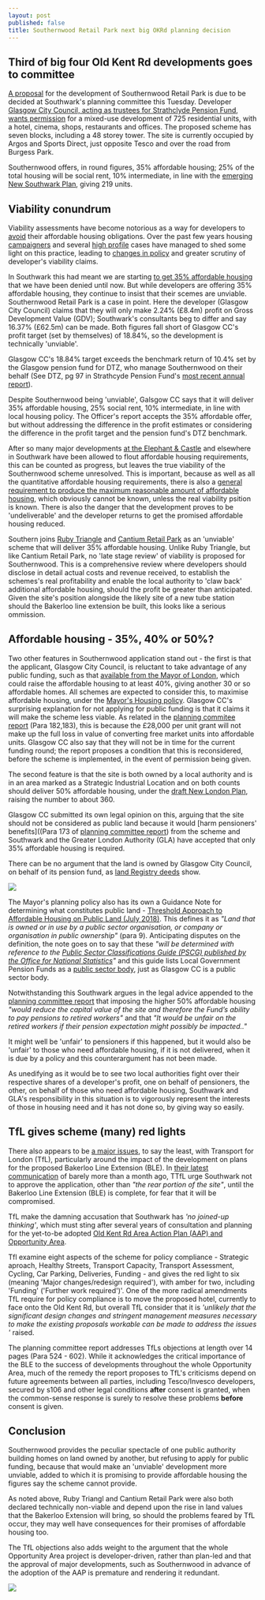 ```yaml
---
layout: post
published: false
title: Southernwood Retail Park next big OKRd planning decision
---
```


## Third of big four Old Kent Rd developments goes to committee 

[A proposal](https://planning.southwark.gov.uk/online-applications/applicationDetails.do?activeTab=externalDocuments&keyVal=_STHWR_DCAPR_9580625) for the development of Southernwood Retail Park is due to be decided at Southwark's planning committee this Tuesday. Developer [Glasgow City Council, acting as trustees for Strathclyde Pension Fund, wants permission](http://planbuild.southwark.gov.uk/documents/?GetDocument=%7b%7b%7b!KrRBUGorCJrSgSs6BtYYVw%3d%3d!%7d%7d%7d) for a mixed-use development of 725 residential units, with a hotel, cinema, shops, restaurants and offices.  The proposed scheme has seven blocks, including a 48 storey tower.  The site is currently occupied by Argos and Sports Direct, just opposite Tesco and over the road from Burgess Park. 

Southernwood offers, in round figures, 35% affordable housing; 25% of the total housing will be social rent, 10% intermediate, in line with the [emerging New Southwark Plan](https://www.southwark.gov.uk/planning-and-building-control/planning-policy-and-transport-policy/development-plan/local-plan?chapter=4), giving 219 units.

## Viability conundrum

Viability assessments have become notorious as a way for developers to [avoid](https://england.shelter.org.uk/__data/assets/pdf_file/0010/1434439/2017.11.01_Slipping_through_the_loophole.pdf) their affordable housing obligations.  Over the past few years housing [campaigners](/viability-assessments) and several [high profile](https://www.theguardian.com/cities/2015/jun/25/london-developers-viability-planning-affordable-social-housing-regeneration-oliver-wainwright) cases have managed to shed some light on this practice, leading to [changes in policy](https://www.insidehousing.co.uk/home/home/london-borough-makes-viability-assessments-public-54133) and greater scrutiny of developer's viability claims.

In Southwark this had meant we are starting [to get 35% affordable housing](examples) that we have been denied until now.  But while developers are offering 35% affordable housing, they continue to insist that their scemes are unviable.  Southernwood Retail Park is a case in point.  Here the developer (Glasgow City Council) claims that they will only make 2.24% (£8.4m) profit on Gross Development Value (GDV); Southwark's consultants beg to differ and say 16.37% (£62.5m) can be made.  Both figures fall short of Glasgow CC's profit target (set by themselves) of 18.84%, so the development is technically 'unviable'. 

Glasgow CC's 18.84% target exceeds the benchmark return of 10.4% set by the Glasgow pension fund for DTZ, who manage Southernwood on their behalf (See DTZ, pg 97 in Strathcyde Pension Fund's [most recent annual report](http://www.spfo.org.uk/CHttpHandler.ashx?id=42886&p=0)).

Despite Southernwood being 'unviable', Galsgow CC says that it will deliver 35% affordable housing, 25% social rent, 10% intermediate, in line with local housing policy. The Officer's report accepts the 35% affordable offer, but without addressing the difference in the profit estimates or considering the difference in the profit target and the pension fund's DTZ benchmark.

After so many major developments [at the Elephant & Castle](http://35percent.org/ivorytowers.html) and elsewhere in Southwark have been allowed to flout affordable housing requirements, this can be counted as progress, but leaves the true viability of the Southernwood scheme unresolved.  This is important, because as well as all the quantitative affordable housing requirements, there is also a [general requirement to produce the maximum reasonable amount of affordable housing](https://www.london.gov.uk/what-we-do/planning/london-plan/current-london-plan/london-plan-chapter-3/policy-312-negotiating), which obviously cannot be known, unless the real viability psition is known.  There is also the danger that the development proves to be 'undeliverable' and the developer returns to get the promised affordable housing reduced.

Southern joins [Ruby Triangle](http://35percent.org/2018-10-08-ruby-triangle-goes-to-committee/) and [Cantium Retail Park](http://planbuild.southwark.gov.uk/documents/?GetDocument=%7b%7b%7b!4ZdM8nfyvjj19tOftU%2fPPQ%3d%3d!%7d%7d%7d) as an 'unviable' scheme that will deliver 35% affordable housing.  Unlike Ruby Triangle, but like Cantium Retail Park, no 'late stage review' of viability is proposed for Southernwood. This is a comprehensive review where developers should disclose in detail actual costs and revenue received, to establish the schemes's real profitability and enable the local authority to 'claw back' additional affordable housing, should the profit be greater than anticipated.  Given the site's position alongside the likely site of a new tube station should the Bakerloo line extension be built, this looks like a serious ommission.


## Affordable housing - 35%, 40% or 50%?

Two other features in Southernwood application stand out - the first is that the applicant, Glasgow City Council, is reluctant to take advantage of any public funding, such as that [available from the Mayor of London](https://www.london.gov.uk/file/11941201), which could raise the affordable housing to at least 40%, giving another 30 or so affordable homes.  All schemes are expected to consider this, to maximise affordable housing, under the [Mayor's Housing policy](https://www.london.gov.uk/sites/default/files/ah_viability_spg_20170816.pdf).  Glasgow CC's surprising explanation for not applying for public funding is that it claims it will make the scheme less viable.  As related in the [planning commitee report](http://planbuild.southwark.gov.uk/documents/?GetDocument=%7b%7b%7b!Z%2fngWgPScvw3gDPzmFkc8A%3d%3d!%7d%7d%7d) (Para 182,183), this is because the £28,000 per unit grant will not make up the full loss in value of converting free market units into affordable units.  Glasgow CC also say that they will not be in time for the current funding round; the report proposes a condition that this is reconsidered, before the scheme is implemented, in the event of permission being given.

The second feature is that the site is both owned by a local authority and is in an area marked as a Strategic Industrial Location and on both counts should deliver 50% affordable housing, under the [draft New London Plan](https://www.london.gov.uk/sites/default/files/draft_london_plan_-showing_minor_suggested_changes_july_2018.pdf), raising the number to about 360.

Glasgow CC submitted its own legal opinion on this, arguing that the site should not be considered as public land because it would [harm pensioners' benefits]((Para 173 of [planning committee report](http://planbuild.southwark.gov.uk/documents/?GetDocument=%7b%7b%7b!Z%2fngWgPScvw3gDPzmFkc8A%3d%3d!%7d%7d%7d)) from the scheme and Southwark and the Greater London Authority (GLA) have accepted that only 35% affordable housing is required. 

There can be no argument that the land is owned by Glasgow City Council, on behalf of its pension fund, as [land Registry deeds](35percent.org/lrdeeds/SouthernwoodRetailPark.pdf) show.

![](http://35percent.org/img/SouthernwoodRetailParkdeeds.png)

The Mayor's planning policy also has its own a Guidance Note for determining what constitutes public land - [Threshold Approach to Affordable Housing on Public Land (July 2018)](https://www.london.gov.uk/sites/default/files/practice_note_on_threshold_approach_to_affordable_housing_on_public_land_july_2018.pdf).  This defines it as _"Land that is owned or in use by a public sector organisation, or company or organisation in public ownership"_ (para 9).  Anticipating disputes on the definition, the note goes on to say that these _"will be determined with reference to the [Public Sector Classifications Guide (PSCG) published by the Office for National Statistics](https://www.ons.gov.uk/economy/nationalaccounts/uksectoraccounts/datasets/publicsectorclassificationguide)"_
and this guide lists Local Government Pension Funds as a [public sector body](https://www.ons.gov.uk/methodology/classificationsandstandards/economicstatisticsclassifications/introductiontoeconomicstatisticsclassifications), just as Glasgow CC is a public sector body.  

Notwithstanding this Southwark argues in the legal advice appended to the [planning committee report](http://planbuild.southwark.gov.uk/documents/?GetDocument=%7b%7b%7b!Z%2fngWgPScvw3gDPzmFkc8A%3d%3d!%7d%7d%7d) that imposing the higher 50% affordable housing  _"would reduce the capital value of the site and therefore the Fund’s ability to pay pensions to retired workers"_ and that _"It would be unfair on the retired workers if their pension expectation might possibly be impacted.."_

It might well be 'unfair' to pensioners if this happened, but it would also be 'unfair' to those who need affordable housing, if it is not delivered, when it is due by a policy and this counterargument has not been made.

As unedifying as it would be to see two local authorities fight over their respective shares of a developer's profit, one on behalf of pensioners, the other, on behalf of those who need affordable housing, Southwark and GLA's responsibility in this situation is to vigorously represent the interests of those in housing need and it has not done so, by giving way so easily.

## TfL gives scheme (many) red lights

There also appears to be [a major issues](https://www.london-se1.co.uk/news/view/9916), to say the least, with Transport for London (TfL), particularly  around the impact of the development on plans for the proposed Bakerloo Line Extension (BLE). In [their latest communication](http://planbuild.southwark.gov.uk/documents/?GetDocument=%7b%7b%7b!W%2bBDjjAJuU3mmtTnlOWc0Q%3d%3d!%7d%7d%7d) of barely more than a month ago, TTfL urge Southwark not to approve the application, other than _"the rear portion of the site"_, until the Bakerloo Line Extension (BLE) is complete, for fear that it will be compromised.

TfL make the damning accusation that Southwark has _'no joined-up thinking'_, which must sting after several years of consultation and planning for the yet-to-be adopted [Old Kent Rd Area Action Plan (AAP) and Opportunity Area](https://www.southwark.gov.uk/planning-and-building-control/planning-policy-and-transport-policy/development-plan/area-action-plans). 

Tfl examine eight aspects of the scheme for policy compliance - Strategic aproach, Healthy Streets, Transport Capacity, Transport Assessment, Cycling, Car Parking, Deliveries, Funding - and gives the red light to six (meaning 'Major changes/redesign required'), with amber for two, including 'Funding' ('Further work required')'.  One of the more radical amendments TfL require for policy compliance is to move the proposed hotel, currently to face onto the Old Kent Rd, but overall TfL consider that it is _'unlikely that the significant design changes and stringent management measures necessary to make the existing proposals workable can be made to address the issues '_ raised.

The planning committee report addresses TfLs objections at length over 14 pages (Para 524 - 602). While it acknowledges the critical importance of the BLE to the success of developments throughout the whole Opportunity Area, much of the remedy the report proposes to TfL's criticisms depend on future agreements between all parties, including Tesco/Invesco developers, secured by s106 and other legal conditions **after** consent is granted, when the common-sense response is surely to resolve these problems **before** consent is given.

## Conclusion

Southernwood provides the peculiar spectacle of one public authority building homes on land owned by another, but refusing to apply for public funding, because that would make an 'unviable' development more unviable, added to which it is promising to provide affordable housing the figures say the scheme cannot provide.

As noted above, Ruby Triangl and Cantium Retail Park were also both declared technically non-viable and depend upon the rise in land values that the Bakerloo Extension will bring, so should the problems feared by TfL occur, they may well have consequences for their promises of  affordable housing too.  

The TfL objections also adds weight to the argument that the whole Opportunity Area project is developer-driven, rather than plan-led and that the approval of major developments, such as Southernwood in advance of the adoption of the AAP is premature and rendering it redundant.


![](http://35percent.org/img/southernwoodretailpark.jpg)

